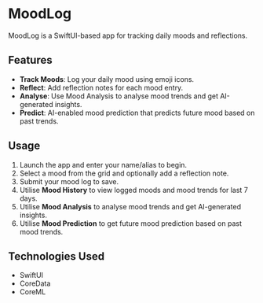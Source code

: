 # MoodLog

MoodLog is a SwiftUI-based app for tracking daily moods and reflections.

## Features
- **Track Moods**: Log your daily mood using emoji icons.
- **Reflect**: Add reflection notes for each mood entry.
- **Analyse**: Use Mood Analysis to analyse mood trends and get AI-generated insights.
- **Predict**: AI-enabled mood prediction that predicts future mood based on past trends.

## Usage
1. Launch the app and enter your name/alias to begin.
2. Select a mood from the grid and optionally add a reflection note.
3. Submit your mood log to save.
4. Utilise **Mood History** to view logged moods and mood trends for last 7 days.
5. Utilise **Mood Analysis** to analyse mood trends and get AI-generated insights.
6. Utilise **Mood Prediction** to get future mood prediction based on past mood trends.

## Technologies Used
- SwiftUI
- CoreData
- CoreML

